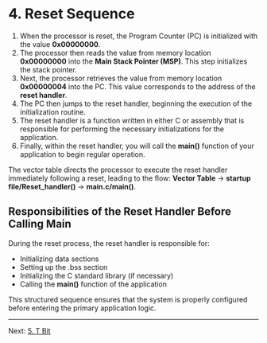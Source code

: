 # 4. Reset Sequence

1. When the processor is reset, the Program Counter (PC) is initialized with the value **0x00000000**.
2. The processor then reads the value from memory location **0x00000000** into the **Main Stack Pointer (MSP)**. This step initializes the stack pointer.
3. Next, the processor retrieves the value from memory location **0x00000004** into the PC. This value corresponds to the address of the **reset handler**.
4. The PC then jumps to the reset handler, beginning the execution of the initialization routine.
5. The reset handler is a function written in either C or assembly that is responsible for performing the necessary initializations for the application.
6. Finally, within the reset handler, you will call the **main()** function of your application to begin regular operation.

The vector table directs the processor to execute the reset handler immediately following a reset, leading to the flow: **Vector Table** -> **startup file/Reset_handler()** → **main.c/main()**.

## Responsibilities of the Reset Handler Before Calling Main

During the reset process, the reset handler is responsible for:
- Initializing data sections
- Setting up the .bss section
- Initializing the C standard library (if necessary)
- Calling the **main()** function of the application

This structured sequence ensures that the system is properly configured before entering the primary application logic.

--- 

Next: [5. T Bit](05_t_bit.md)